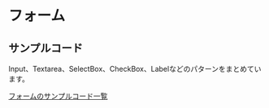 フォーム
==

## サンプルコード

Input、Textarea、SelectBox、CheckBox、Labelなどのパターンをまとめています。

[フォームのサンプルコード一覧](https://codepen.io/kgsi/pen/WNgpQMP)

